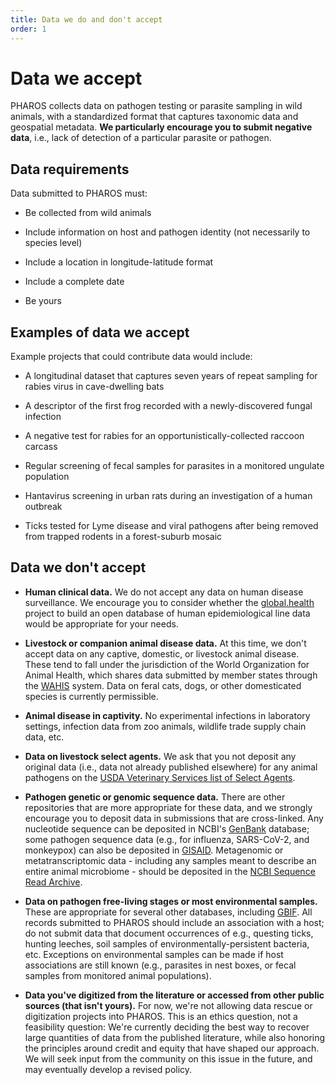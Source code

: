 ```yaml
---
title: Data we do and don't accept
order: 1
---
```


# Data we accept

PHAROS collects data on pathogen testing or parasite sampling in wild animals, with a standardized format that captures taxonomic data and geospatial metadata. **We particularly encourage you to submit negative data**, i.e., lack of detection of a particular parasite or pathogen. 

## Data requirements

Data submitted to PHAROS must: 

- Be collected from wild animals

- Include information on host and pathogen identity (not necessarily to species level)

- Include a location in longitude-latitude format

- Include a complete date

- Be yours

## Examples of data we accept

Example projects that could contribute data would include:

- A longitudinal dataset that captures seven years of repeat sampling for rabies virus in cave-dwelling bats

- A descriptor of the first frog recorded with a newly-discovered fungal infection

- A negative test for rabies for an opportunistically-collected raccoon carcass

- Regular screening of fecal samples for parasites in a monitored ungulate population

- Hantavirus screening in urban rats during an investigation of a human outbreak

- Ticks tested for Lyme disease and viral pathogens after being removed from trapped rodents in a forest-suburb mosaic

## Data we don't accept

- **Human clinical data.** We do not accept any data on human disease surveillance. We encourage you to consider whether the [global.health](https://global.health/) project to build an open database of human epidemiological line data would be appropriate for your needs.

- **Livestock or companion animal disease data.** At this time, we don't accept data on any captive, domestic, or livestock animal disease. These tend to fall under the jurisdiction of the World Organization for Animal Health, which shares data submitted by member states through the [WAHIS](https://wahis.woah.org/#/home) system. Data on feral cats, dogs, or other domesticated species is currently permissible.

- **Animal disease in captivity.** No experimental infections in laboratory settings, infection data from zoo animals, wildlife trade supply chain data, etc.

- **Data on livestock select agents.** We ask that you not deposit any original data (i.e., data not already published elsewhere) for any animal pathogens on the [USDA Veterinary Services list of Select Agents](https://www.selectagents.gov/sat/list.htm).

- **Pathogen genetic or genomic sequence data.** There are other repositories that are more appropriate for these data, and we strongly encourage you to deposit data in submissions that are cross-linked. Any nucleotide sequence can be deposited in NCBI's [GenBank](https://www.ncbi.nlm.nih.gov/genbank/submit/) database; some pathogen sequence data (e.g., for influenza, SARS-CoV-2, and monkeypox) can also be deposited in [GISAID](https://gisaid.org/). Metagenomic or metatranscriptomic data - including any samples meant to describe an entire animal microbiome - should be deposited in the [NCBI Sequence Read Archive](https://www.ncbi.nlm.nih.gov/sra/docs/submit/).

- **Data on pathogen free-living stages or most environmental samples.** These are appropriate for several other databases, including [GBIF](https://www.gbif.org/). All records submitted to PHAROS should include an association with a host; do not submit data that document occurrences of e.g., questing ticks, hunting leeches, soil samples of environmentally-persistent bacteria, etc. Exceptions on environmental samples can be made if host associations are still known (e.g., parasites in nest boxes, or fecal samples from monitored animal populations).

- **Data you've digitized from the literature or accessed from other public sources (that isn't yours).** For now, we're not allowing data rescue or digitization projects into PHAROS. This is an ethics question, not a feasibility question: We're currently deciding the best way to recover large quantities of data from the published literature, while also honoring the principles around credit and equity that have shaped our approach. We will seek input from the community on this issue in the future, and may eventually develop a revised policy.
